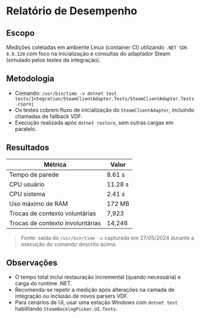 # Relatório de Desempenho

## Escopo
Medições coletadas em ambiente Linux (container CI) utilizando `.NET SDK 8.0.120` com foco na inicialização e consultas do adaptador Steam (simulado pelos testes de integração).

## Metodologia
- Comando: `/usr/bin/time -v dotnet test tests/Integration/SteamClientAdapter.Tests/SteamClientAdapter.Tests.csproj`
- Os testes cobrem fluxo de inicialização do `SteamClientAdapter`, incluindo chamadas de fallback VDF.
- Execução realizada após `dotnet restore`, sem outras cargas em paralelo.

## Resultados
| Métrica | Valor |
| --- | --- |
| Tempo de parede | 8.61 s |
| CPU usuário | 11.28 s |
| CPU sistema | 2.41 s |
| Uso máximo de RAM | 172 MB |
| Trocas de contexto voluntárias | 7,923 |
| Trocas de contexto involuntárias | 14,246 |

> Fonte: saída do `/usr/bin/time -v` capturada em 27/05/2024 durante a execução do comando descrito acima.

## Observações
- O tempo total inclui restauração incremental (quando necessária) e carga do runtime .NET.
- Recomenda-se repetir a medição após alterações na camada de integração ou inclusão de novos parsers VDF.
- Para cenários de UI, usar uma estação Windows com `dotnet test` habilitando `SteamBacklogPicker.UI.Tests`.
